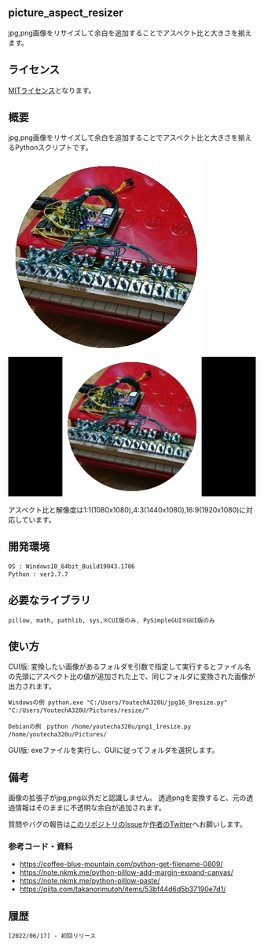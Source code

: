 ## picture_aspect_resizer

jpg,png画像をリサイズして余白を追加することでアスペクト比と大きさを揃えます。

## ライセンス
[MITライセンス](https://github.com/YoutechA320U/picture_aspect_resizer/blob/master/LICENSE)となります。

## 概要
jpg,png画像をリサイズして余白を追加することでアスペクト比と大きさを揃えるPythonスクリプトです。

![SS](https://raw.githubusercontent.com/YoutechA320U/picture_aspect_resizer/main/42425276.png?raw=true "変換前") 
![SS](https://raw.githubusercontent.com/YoutechA320U/picture_aspect_resizer/main/16_9_42425276.png?raw=true "変換後") 

アスペクト比と解像度は1:1(1080x1080),4:3(1440x1080),16:9(1920x1080)に対応しています。

## 開発環境
    OS : Windows10_64bit_Build19043.1706
    Python : ver3.7.7

## 必要なライブラリ
    pillow, math, pathlib, sys,※CUI版のみ, PySimpleGUI※GUI版のみ

## 使い方

CUI版:
変換したい画像があるフォルダを引数で指定して実行するとファイル名の先頭にアスペクト比の値が追加された上で、同じフォルダに変換された画像が出力されます。

    Windowsの例 python.exe "C:/Users/YoutechA320U/jpg16_9resize.py" "C:/Users/YoutechA320U/Pictures/resize/"

    Debianの例　python /home/youtecha320u/png1_1resize.py /home/youtecha320u/Pictures/
GUI版:
exeファイルを実行し、GUIに従ってフォルダを選択します。

## 備考
画像の拡張子がjpg,png以外だと認識しません。
透過pngを変換すると、元の透過情報はそのままに不透明な余白が追加されます。

質問やバグの報告は[このリポジトリのIssue](https://github.com/YoutechA320U/picture_aspect_resizer/issues)か[作者のTwitter](https://twitter.com/YoutechA320U)へお願いします。

### 参考コード・資料
 * <https://coffee-blue-mountain.com/python-get-filename-0809/>  
 * <https://note.nkmk.me/python-pillow-add-margin-expand-canvas/>  
 * <https://note.nkmk.me/python-pillow-paste/>
 * <https://qiita.com/takanorimutoh/items/53bf44d6d5b37190e7d1/>


## 履歴
    [2022/06/17] - 初回リリース
